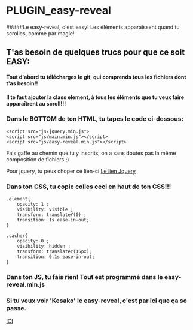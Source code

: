 # PLUGIN_easy-reveal
#####Le easy-reveal, c'est easy!
Les éléments apparaîssent quand tu scrolles, comme par magie!

## T'as besoin de quelques trucs pour que ce soit EASY:
#### Tout d'abord tu télécharges le git, qui comprends tous les fichiers dont t'as besoin!!

#### Il te faut ajouter la class element, à tous les éléments que tu veux faire apparaîtrent au scroll!!!

### Dans le BOTTOM de ton HTML, tu tapes le code ci-dessous:
```
<script src="js/jquery.min.js">
<script src="js/main.min.js"></script>
<script src="js/easy-reveal.min.js"></script>

```
Fais gaffe au chemin que tu y inscrits, on a sans doutes pas la même composition de fichiers ;)

Pour jquery, tu peux choper ce lien-ci
[Le lien Jquery](https://cdnjs.cloudflare.com/ajax/libs/jquery/3.2.1/jquery.min.js)
### Dans ton CSS, tu copie colles ceci en haut de ton CSS!!!
```
.element{
    opacity: 1 ;
    visibility: visible ;
    transform: translateY(0) ;
    transition: 1s ease-in-out;
}

.cacher{
    opacity: 0 ;
    visibility: hidden ;
    transform: translateY(15px);
    transition: 0.1s ease-in-out;
}

```

### Dans ton JS, tu fais rien! Tout est programmé dans le easy-reveal.min.js

### Si tu veux voir 'Kesako' le easy-reveal, c'est par ici que ça se passe.
[ICI ](http://cepegra-labs.be/webdesign/2017/vdel/JS/_PLUGINS/easy-reveal/dist/)
